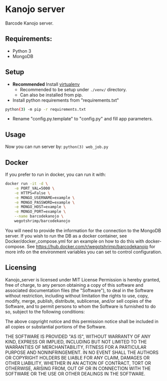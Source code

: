 # Kanojo server

Barcode Kanojo server.

## Requirements:
- Python 3
- MongoDB

## Setup

- **Recommended** Install [virtualenv](https://virtualenv.pypa.io/en/latest/)
	- Recommended to be setup under `./venv/` directory.
	- Can also be installed from pip.
- Install python requirements from "requirements.txt"
```sh
python(3) -m pip -r requirements.txt
```
- Rename "config.py.template" to "config.py" and fill app parameters.

## Usage

 Now you can run server by:
`python(3) web_job.py`

## Docker
 If you prefer to run in docker, you can run it with:
```sh
docker run -it -d \
	-e PORT_VAL=5000 \
	-e HTTPS=False \
	-e MONGO_USERNAME=example \
	-e MONGO_PASSWORD=example \
	-e MONGO_HOST=example \
	-e MONGO_PORT=example \
	--name barcodekanojo \
	wegotshrimp/barcodekanojo 
```
 You will need to provide the information for the connection to the MongoDB server. If you wish to run the DB as a docker container, see Docker/docker_compose.yml for an example on how to do this with docker-compose.
 See https://hub.docker.com/r/wegotshrimp/barcodekanojo for more info on the environment variables you can set to control configuration.
## Licensing

Kanojo_server is licensed under MIT License Permission is hereby granted, free of charge, to any person obtaining a copy of this software and associated documentation files (the "Software"), to deal in the Software without restriction, including without limitation the rights to use, copy, modify, merge, publish, distribute, sublicense, and/or sell copies of the Software, and to permit persons to whom the Software is furnished to do so, subject to the following conditions:

The above copyright notice and this permission notice shall be included in all copies or substantial portions of the Software.

THE SOFTWARE IS PROVIDED "AS IS", WITHOUT WARRANTY OF ANY KIND, EXPRESS OR IMPLIED, INCLUDING BUT NOT LIMITED TO THE WARRANTIES OF MERCHANTABILITY, FITNESS FOR A PARTICULAR PURPOSE AND NONINFRINGEMENT. IN NO EVENT SHALL THE AUTHORS OR COPYRIGHT HOLDERS BE LIABLE FOR ANY CLAIM, DAMAGES OR OTHER LIABILITY, WHETHER IN AN ACTION OF CONTRACT, TORT OR OTHERWISE, ARISING FROM, OUT OF OR IN CONNECTION WITH THE SOFTWARE OR THE USE OR OTHER DEALINGS IN THE SOFTWARE.
